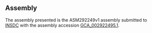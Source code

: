 

Assembly
--------

The assembly presented is the ASM292249v1 assembly submitted to
[INSDC](http://www.insdc.org) with the assembly accession
[GCA\_002922495.1](http://www.ebi.ac.uk/ena/data/view/GCA_002922495.1).
